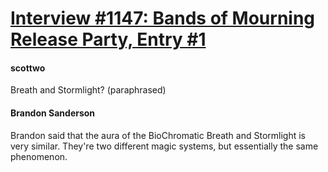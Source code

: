 # [Interview #1147: Bands of Mourning Release Party, Entry #1](https://www.theoryland.com/intvmain.php?i=1147#1)

#### scottwo

Breath and Stormlight? (paraphrased)

#### Brandon Sanderson

Brandon said that the aura of the BioChromatic Breath and Stormlight is very similar. They're two different magic systems, but essentially the same phenomenon.

